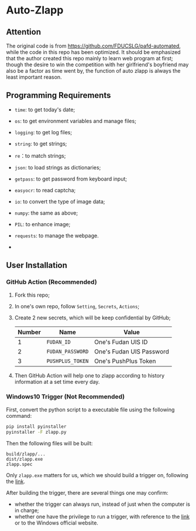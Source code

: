 # Auto-Zlapp

## Attention

The original code is from https://github.com/FDUCSLG/pafd-automated, while the code in this repo has been optimized. It should be emphasized that the author created this repo mainly to learn web program at first; though the desire to win the competition with her girlfriend's boyfriend may also be a factor as time went by, the function of auto zlapp is always the least important reason.

## Programming Requirements

- `time`: to get today's date;
- `os`: to get environment variables and manage files;
- `logging`: to get log files;
- `string`: to get strings;
- `re`：to match strings;
- `json`: to load strings as dictionaries;
- `getpass`: to get password from keyboard input;
- `easyocr`: to read captcha;
- `io`: to convert the type of image data;
- `numpy`: the same as above;
- `PIL`: to enhance image;

- `requests`: to manage the webpage.

- 

## User Installation

### GitHub Action (Recommended)

1. Fork this repo;

2. In one's own repo, follow `Setting`, `Secrets`, `Actions`;

3. Create 2 new secrets, which will be keep confidential by GitHub;

   | Number | Name             | Value                    |
   | ------ | ---------------- | ------------------------ |
   | 1      | `FUDAN_ID`       | One's Fudan UIS ID       |
   | 2      | `FUDAN_PASSWORD` | One's Fudan UIS Password |
   | 3      | `PUSHPLUS_TOKEN` | One's PushPlus Token     |

4. Then GitHub Action will help one to zlapp according to history information at a set time every day.

### Windows10 Trigger (Not Recommended)

First, convert the python script to a executable file using the following command:

```bash
pip install pyinstaller
pyinstaller -F zlapp.py
```

Then the following files will be built:

```
build/zlapp/...
dist/zlapp.exe
zlapp.spec
```

Only `zlapp.exe` matters for us, which we should build a trigger on, following the [link](https://zhuanlan.zhihu.com/p/115187442).

After building the trigger, there are several things one may confirm:

- whether the trigger can always run, instead of just when the computer is in charge;
- whether one have the privilege to run a trigger, with reference to the [link](https://blog.csdn.net/SmileLvCha/article/details/119563178) or to the Windows official website.

